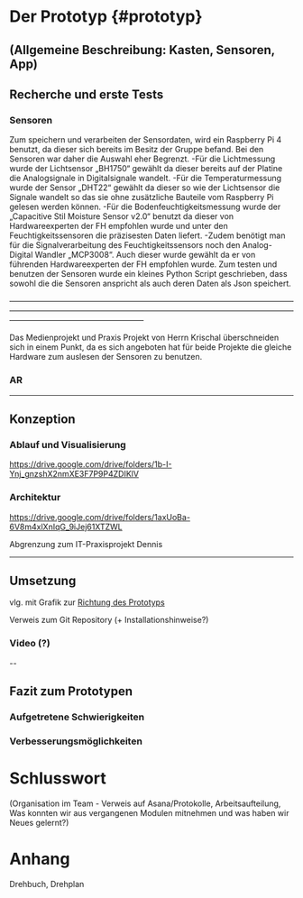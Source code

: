 
# Der Prototyp {#prototyp}
(Allgemeine Beschreibung: Kasten, Sensoren, App)
--
## Recherche und erste Tests
### Sensoren

Zum speichern und verarbeiten der Sensordaten, wird ein Raspberry Pi 4 benutzt, da dieser sich bereits im Besitz der Gruppe befand.
Bei den Sensoren war daher die Auswahl eher Begrenzt. 
	-Für die Lichtmessung wurde der Lichtsensor „BH1750“ gewählt da dieser bereits auf der Platine die Analogsignale in Digitalsignale wandelt.
	-Für die Temperaturmessung wurde der Sensor „DHT22“ gewählt da dieser so wie der Lichtsensor die Signale wandelt so das sie ohne zusätzliche Bauteile vom 	 Raspberry Pi gelesen werden können.
	-Für die Bodenfeuchtigkeitsmessung wurde der	„Capacitive Stil Moisture Sensor v2.0“ benutzt da dieser von Hardwareexperten der FH empfohlen wurde und unter den 	 Feuchtigkeitssensoren die präzisesten Daten liefert. 
	-Zudem benötigt man für die Signalverarbeitung des Feuchtigkeitssensors noch den Analog-Digital Wandler „MCP3008“. Auch dieser wurde gewählt da er von 	 führenden Hardwareexperten der FH empfohlen wurde. 
Zum testen und benutzen der Sensoren wurde ein kleines Python Script geschrieben, dass sowohl die die Sensoren anspricht als auch deren Daten als Json speichert. 


—————————————————————————————————————————————————————————————————————————————————————————

Das Medienprojekt und Praxis Projekt von Herrn Krischal überschneiden sich in einem Punkt, da es sich angeboten hat für beide Projekte die gleiche Hardware zum auslesen der Sensoren zu benutzen.
### AR

---
## Konzeption
### Ablauf und Visualisierung
https://drive.google.com/drive/folders/1b-I-Ynj_gnzshX2nmXE3F7P9P4ZDIKlV
### Architektur
https://drive.google.com/drive/folders/1axUoBa-6V8m4xlXnIqG_9iJej61XTZWL

Abgrenzung zum IT-Praxisprojekt Dennis

---
## Umsetzung
vlg. mit Grafik zur [Richtung des Prototyps](###features1)

Verweis zum Git Repository (+ Installationshinweise?)


### Video (?)

--
## Fazit zum Prototypen
### Aufgetretene Schwierigkeiten
### Verbesserungsmöglichkeiten

# Schlusswort
(Organisation im Team - Verweis auf Asana/Protokolle, Arbeitsaufteilung, Was konnten wir aus vergangenen Modulen mitnehmen und was haben wir Neues gelernt?)

# Anhang

Drehbuch, Drehplan